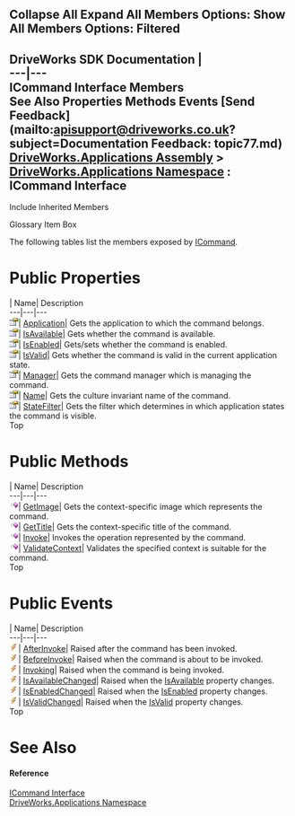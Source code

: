 Collapse All Expand All Members Options: Show All  Members Options: Filtered   
---  
DriveWorks SDK Documentation  |   
---|---  
ICommand Interface Members   
See Also Properties Methods Events [Send Feedback](mailto:apisupport@driveworks.co.uk?subject=Documentation Feedback: topic77.md)  
[DriveWorks.Applications Assembly](topic13.md) > [DriveWorks.Applications Namespace](topic16.md) : ICommand Interface  
---  
  
Include Inherited Members    


Glossary Item Box

The following tables list the members exposed by [ICommand](topic77.md).

# Public Properties

| Name| Description  
---|---|---  
![ Property](dotnetimages/Property.gif)| [Application](topic86.md)| Gets the application to which the command belongs.   
![ Property](dotnetimages/Property.gif)| [IsAvailable](topic87.md)| Gets whether the command is available.   
![ Property](dotnetimages/Property.gif)| [IsEnabled](topic88.md)| Gets/sets whether the command is enabled.   
![ Property](dotnetimages/Property.gif)| [IsValid](topic89.md)| Gets whether the command is valid in the current application state.   
![ Property](dotnetimages/Property.gif)| [Manager](topic90.md)| Gets the command manager which is managing the command.   
![ Property](dotnetimages/Property.gif)| [Name](topic91.md)| Gets the culture invariant name of the command.   
![ Property](dotnetimages/Property.gif)| [StateFilter](topic92.md)| Gets the filter which determines in which application states the command is visible.   
Top

# Public Methods

| Name| Description  
---|---|---  
![ Method](dotnetimages/Method.gif)| [GetImage](topic82.md)| Gets the context-specific image which represents the command.   
![ Method](dotnetimages/Method.gif)| [GetTitle](topic83.md)| Gets the context-specific title of the command.   
![ Method](dotnetimages/Method.gif)| [Invoke](topic84.md)| Invokes the operation represented by the command.   
![ Method](dotnetimages/Method.gif)| [ValidateContext](topic85.md)| Validates the specified context is suitable for the command.   
Top

# Public Events

| Name| Description  
---|---|---  
![ Event](dotnetimages/Event.gif)| [AfterInvoke](topic93.md)| Raised after the command has been invoked.   
![ Event](dotnetimages/Event.gif)| [BeforeInvoke](topic94.md)| Raised when the command is about to be invoked.   
![ Event](dotnetimages/Event.gif)| [Invoking](topic95.md)| Raised when the command is being invoked.   
![ Event](dotnetimages/Event.gif)| [IsAvailableChanged](topic96.md)| Raised when the [IsAvailable](topic87.md) property changes.   
![ Event](dotnetimages/Event.gif)| [IsEnabledChanged](topic97.md)| Raised when the [IsEnabled](topic88.md) property changes.   
![ Event](dotnetimages/Event.gif)| [IsValidChanged](topic98.md)| Raised when the [IsValid](topic89.md) property changes.   
Top

# See Also

#### Reference

[ICommand Interface](topic77.md)   
[DriveWorks.Applications Namespace](topic16.md)



